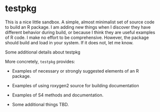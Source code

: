 # testpkg

This is a nice little sandbox. A simple, almost minimalist set of source code to build an R package. I am adding new things when I discover they have different behavior during build, or because I think they are useful examples of R code. I make no effort to be comprehensive. However, the package should build and load in your system. If it does not, let me know. 

Some additional details about testpkg

More concretely, `testpkg` provides:

 * Examples of necessary or strongly suggested elements of an R package.

 * Examples of using roxygen2 source for building documentation

 * Examples of S4 methods and documentation.

 * Some additional things TBD.



